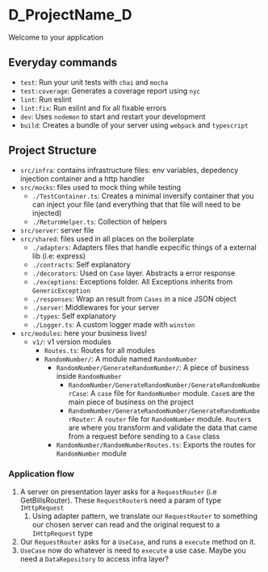 # D_ProjectName_D

Welcome to your application

## Everyday commands

- `test`: Run your unit tests with `chai` and `mocha`
- `test:coverage`: Generates a coverage report using `nyc`
- `lint`: Run eslint
- `lint:fix`: Run eslint and fix all fixable errors
- `dev`: Uses `nodemon` to start and restart your development
- `build`: Creates a bundle of your server using `webpack` and `typescript`

## Project Structure

- `src/infra`: contains infrastructure files: env variables, depedency injection container and a http handler
- `src/mocks`: files used to mock thing while testing
  - `./TestContainer.ts`: Creates a minimal inversify container that you can inject your file (and everything that that file will need to be injected)
  - `./ReturnHelper.ts`: Collection of helpers
- `src/server`: server file
- `src/shared`: files used in all places on the boilerplate
  - `./adapters`: Adapters files that handle expecific things of a external lib (i.e: express)
  - `./contracts`: Self explanatory
  - `./decorators`: Used on `Case` layer. Abstracts a error response
  - `./exceptions`: Exceptions folder. All Exceptions inherits from `GenericException`
  - `./responses`: Wrap an result from `Cases` in a nice JSON object
  - `./server`: Middlewares for your server
  - `./types`: Self explanatory
  - `./Logger.ts`: A custom logger made with `winston`
- `src/modules`: here your business lives!
  - `v1/`: v1 version modules
    - `Routes.ts`: Routes for all modules
    - `RandomNumber/`: A module named `RandomNumber`
      - `RandomNumber/GenerateRandomNumber/`: A piece of business inside `RandomNumber`
        - `RandomNumber/GenerateRandomNumber/GenerateRandomNumberCase`: A `case` file for `RandomNumber` module. `Case`s are the main piece of business on the project
        - `RandomNumber/GenerateRandomNumber/GenerateRandomNumberRouter`: A `router` file for `RandomNumber` module. `Router`s are where you transform and validate the data that came from a request before sending to a `Case` class
      - `RandomNumber/RandomNumberRoutes.ts`: Exports the routes for `RandomNumber` module

### Application flow

1. A server on presentation layer asks for a `RequestRouter` (i.e GetBillsRouter). These `RequestRouter`s need a param of type `IHttpRequest`
   1. Using adapter pattern, we translate our `RequestRouter` to something our chosen server can read and the original request to a `IHttpRequest` type
2. Our `RequestRouter` asks for a `UseCase`, and runs a `execute` method on it.
3. `UseCase` now do whatever is need to `execute` a use case. Maybe you need a `DataRepository` to access infra layer?
